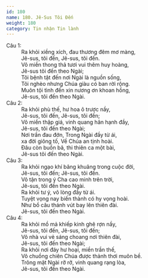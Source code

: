 ```yaml
---
id: 180
name: 180. Jê-Sus Tôi Đến
weight: 180
category: Tin nhận Tin lành
---
```

<dl><dt>Câu 1:</dt><dd data-verse="1">Ra khỏi xiềng xích, đau thương đêm mơ màng, <br/>Jê-sus, tôi đến, Jê-sus, tôi đến. <br/>Vô miền thong thả tươi vui thêm huy hoàng, <br/>Jê-sus tôi đến theo Ngài; <br/>Tôi bệnh tật đến nơi Ngài là nguồn sống, <br/>Tôi nghèo nhưng Chúa giàu có ban rời rộng. <br/>Muôn tội tình đến xin nương ơn khoan hồng, <br/>Jê-sus, tôi đến theo Ngài. </dd><dt>Câu 2:</dt><dd data-verse="2">Ra khỏi phù thế, hư hoa ô trược nầy, <br/>Jê-sus, tôi đến, Jê-sus, tôi đến; <br/>Vô miền thập giá, vinh quang hân hạnh đầy, <br/>Jê-sus, tôi đến theo Ngài; <br/>Nơi trần đau đớn, Trong Ngài đầy từ ái, <br/>xa đời giông tố, Về Chúa an tịnh hoài. <br/>Đâu còn buồn bã, thi thiên ca một bài, <br/>Jê-sus tôi đến theo Ngài. </dd><dt>Câu 3:</dt><dd data-verse="3">Ra khỏi ngạo khí bâng khuâng trong cuộc đời, <br/>Jê-sus, tôi đến; Jê-sus, tôi đến. <br/>Vô tận trong ý Cha cao minh trên trời, <br/>Jê-sus, tôi đến theo Ngài. <br/>Ra khỏi tư ý, vô lòng đầy từ ái. <br/>Tuyệt vọng nay biến thành có hy vọng hoài. <br/>Như bồ câu thánh vút bay lên thiên đài. <br/>Jê-sus, tôi đến theo Ngài. </dd><dt>Câu 4:</dt><dd data-verse="4">Ra khỏi mồ mả khiếp kinh ghê rợn nầy, <br/>Jê-sus, tôi đến, Jê-sus, tôi đến; <br/>Vô nhà vui vẻ sáng choang nơi thiên đài, <br/>Jê-sus, tôi đến theo Ngài; <br/>Ra khỏi nơi đáy hư hoại, miền trần thế, <br/>Vô chuồng chiên Chúa được thảnh thơi muôn bề. <br/>Trông mặt Ngài rỡ rỡ, vinh quang rạng lòa, <br/>Jê-sus, tôi đến theo Ngài. </dd></dl>
